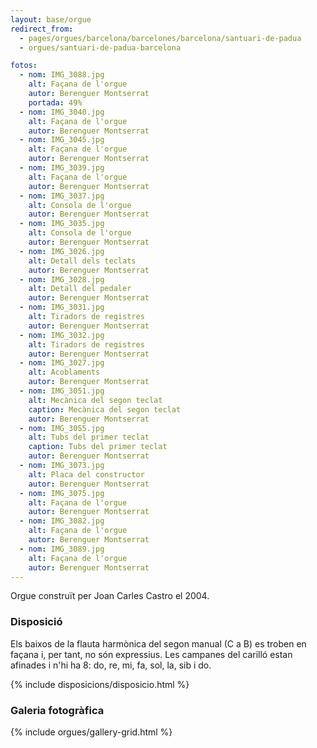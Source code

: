 ```yaml
---
layout: base/orgue
redirect_from:
  - pages/orgues/barcelona/barcelones/barcelona/santuari-de-padua
  - orgues/santuari-de-padua-barcelona

fotos:
  - nom: IMG_3088.jpg
    alt: Façana de l'orgue
    autor: Berenguer Montserrat
    portada: 49%
  - nom: IMG_3040.jpg
    alt: Façana de l'orgue
    autor: Berenguer Montserrat
  - nom: IMG_3045.jpg
    alt: Façana de l'orgue
    autor: Berenguer Montserrat
  - nom: IMG_3039.jpg
    alt: Façana de l'orgue
    autor: Berenguer Montserrat
  - nom: IMG_3037.jpg
    alt: Consola de l'orgue
    autor: Berenguer Montserrat
  - nom: IMG_3035.jpg
    alt: Consola de l'orgue
    autor: Berenguer Montserrat
  - nom: IMG_3026.jpg
    alt: Detall dels teclats
    autor: Berenguer Montserrat
  - nom: IMG_3028.jpg
    alt: Detall del pedaler
    autor: Berenguer Montserrat
  - nom: IMG_3031.jpg
    alt: Tiradors de registres
    autor: Berenguer Montserrat
  - nom: IMG_3032.jpg
    alt: Tiradors de registres 
    autor: Berenguer Montserrat
  - nom: IMG_3027.jpg
    alt: Acoblaments
    autor: Berenguer Montserrat
  - nom: IMG_3051.jpg
    alt: Mecànica del segon teclat
    caption: Mecànica del segon teclat
    autor: Berenguer Montserrat
  - nom: IMG_3055.jpg
    alt: Tubs del primer teclat
    caption: Tubs del primer teclat
    autor: Berenguer Montserrat
  - nom: IMG_3073.jpg
    alt: Placa del constructor
    autor: Berenguer Montserrat
  - nom: IMG_3075.jpg
    alt: Façana de l'orgue
    autor: Berenguer Montserrat
  - nom: IMG_3082.jpg
    alt: Façana de l'orgue
    autor: Berenguer Montserrat
  - nom: IMG_3089.jpg
    alt: Façana de l'orgue
    autor: Berenguer Montserrat
---
```


Orgue construït per Joan Carles Castro el 2004. 

### Disposició

Els baixos de la flauta harmònica del segon manual (C a B) es troben en façana i, per tant, no són expressius. Les 
campanes del carilló estan afinades i n'hi ha 8: do, re, mi, fa, sol, la, sib i do. 

{% include disposicions/disposicio.html %}

### Galeria fotogràfica

{% include orgues/gallery-grid.html %}
